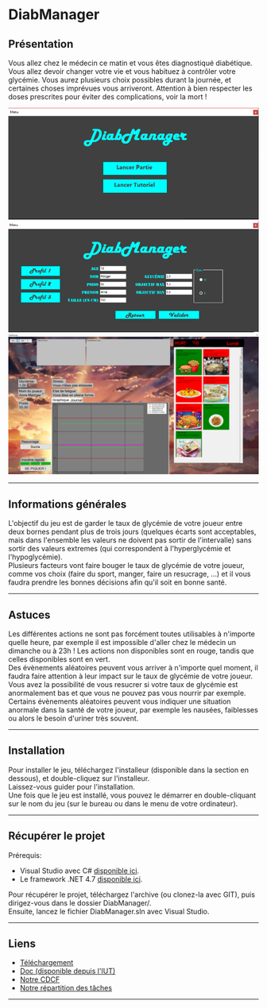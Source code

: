 # DiabManager

## Présentation 
Vous allez chez le médecin ce matin et vous êtes diagnostiqué diabétique. Vous allez devoir changer votre vie et vous habituez à contrôler votre glycémie. 
Vous aurez plusieurs choix possibles durant la journée, et certaines choses imprévues vous arriveront. 
Attention à bien respecter les doses prescrites pour éviter des complications, voir la mort !

![Accueil](Images/accueil.png "Accueil")
![Menu](Images/menu.png "Menu")
![Jeu](Images/tuto.png "Jeu")

---

## Informations générales
L'objectif du jeu est de garder le taux de glycémie de votre joueur entre deux bornes pendant plus de trois jours 
(quelques écarts sont acceptables, mais dans l'ensemble les valeurs ne doivent pas sortir de l'intervalle) sans sortir des valeurs extremes (qui correspondent à l'hyperglycémie et l'hypoglycémie).<br>
Plusieurs facteurs vont faire bouger le taux de glycémie de votre joueur, comme vos choix (faire du sport, manger, faire un resucrage, ...) 
et il vous faudra prendre les bonnes décisions afin qu'il soit en bonne santé.

---

## Astuces
Les différentes actions ne sont pas forcément toutes utilisables à n'importe quelle heure, par exemple il est impossible d'aller chez 
le médecin un dimanche ou à 23h ! Les actions non  disponibles sont en rouge, tandis que celles disponibles sont en vert.<br>
Des évènements aléatoires peuvent vous arriver à n'importe quel moment, il faudra faire attention à leur impact sur le taux de glycémie de votre joueur. 
Vous avez la possibilité de vous resucrer si votre taux de glycémie est anormalement bas et que vous ne pouvez pas vous nourrir par exemple.<br>
Certains évènements aléatoires peuvent vous indiquer une situation anormale dans la santé de votre joueur, par exemple les nausées, faiblesses ou alors le besoin d'uriner très souvent.

---

## Installation
Pour installer le jeu, téléchargez l'installeur (disponible dans la section en dessous), et double-cliquez sur l'installeur.<br>
Laissez-vous guider pour l'installation. <br>
Une fois que le jeu est installé, vous pouvez le démarrer en double-cliquant sur le nom du jeu (sur le bureau ou dans le menu de votre ordinateur).

---

## Récupérer le projet
Prérequis:
 - Visual Studio avec C# [disponible ici](https://visualstudio.microsoft.com/fr/downloads/).
 - Le framework .NET 4.7 [disponible ici](https://www.microsoft.com/fr-fr/download/details.aspx?id=55167).

Pour récupérer le projet, téléchargez l'archive (ou clonez-la avec GIT), puis dirigez-vous dans le dossier DiabManager/. <br>
Ensuite, lancez le fichier DiabManager.sln avec Visual Studio.

---

## Liens
- [Téléchargement](https://git.unistra.fr/T432_SPA18_T3_B/T432_SPA18_T3_B/blob/master/DiabManagerSetup.exe "Lien de téléchargement")
- [Doc (disponible depuis l'IUT)](https://webetu.iutrs.unistra.fr/~gkugelmann/T3/doc/ "Lien de doc")
- [Notre CDCF](https://docs.google.com/document/d/1cVAyEzOS9O1DJjmaP3hkC2fDr3x8sC2kWvRtWae6wbE "Cahier des charges")
- [Notre répartition des tâches](https://docs.google.com/spreadsheets/d/1MUhy42l2Raar1IHmeH0sRpqbUxsurJD8HO2RxUYNQFs "Répartition des tâches")

---

